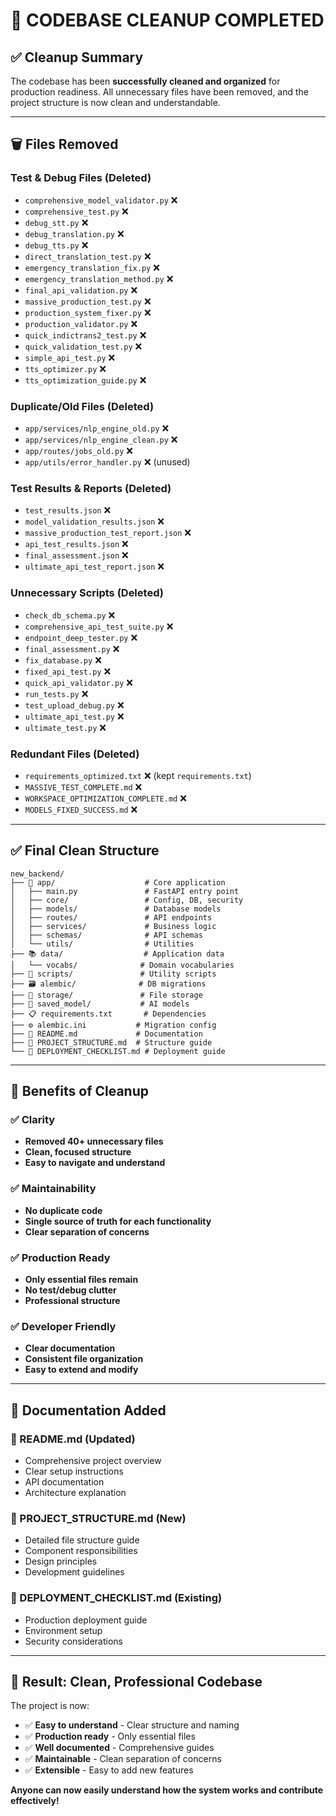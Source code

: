 # 🧹 CODEBASE CLEANUP COMPLETED

## ✅ **Cleanup Summary**

The codebase has been **successfully cleaned and organized** for production readiness. All unnecessary files have been removed, and the project structure is now clean and understandable.

---

## 🗑️ **Files Removed**

### **Test & Debug Files (Deleted)**
- `comprehensive_model_validator.py` ❌
- `comprehensive_test.py` ❌
- `debug_stt.py` ❌
- `debug_translation.py` ❌ 
- `debug_tts.py` ❌
- `direct_translation_test.py` ❌
- `emergency_translation_fix.py` ❌
- `emergency_translation_method.py` ❌
- `final_api_validation.py` ❌
- `massive_production_test.py` ❌
- `production_system_fixer.py` ❌
- `production_validator.py` ❌
- `quick_indictrans2_test.py` ❌
- `quick_validation_test.py` ❌
- `simple_api_test.py` ❌
- `tts_optimizer.py` ❌
- `tts_optimization_guide.py` ❌

### **Duplicate/Old Files (Deleted)**
- `app/services/nlp_engine_old.py` ❌
- `app/services/nlp_engine_clean.py` ❌
- `app/routes/jobs_old.py` ❌
- `app/utils/error_handler.py` ❌ (unused)

### **Test Results & Reports (Deleted)**
- `test_results.json` ❌
- `model_validation_results.json` ❌
- `massive_production_test_report.json` ❌
- `api_test_results.json` ❌
- `final_assessment.json` ❌
- `ultimate_api_test_report.json` ❌

### **Unnecessary Scripts (Deleted)**
- `check_db_schema.py` ❌
- `comprehensive_api_test_suite.py` ❌
- `endpoint_deep_tester.py` ❌
- `final_assessment.py` ❌
- `fix_database.py` ❌
- `fixed_api_test.py` ❌
- `quick_api_validator.py` ❌
- `run_tests.py` ❌
- `test_upload_debug.py` ❌
- `ultimate_api_test.py` ❌
- `ultimate_test.py` ❌

### **Redundant Files (Deleted)**
- `requirements_optimized.txt` ❌ (kept `requirements.txt`)
- `MASSIVE_TEST_COMPLETE.md` ❌
- `WORKSPACE_OPTIMIZATION_COMPLETE.md` ❌  
- `MODELS_FIXED_SUCCESS.md` ❌

---

## ✅ **Final Clean Structure**

```
new_backend/
├── 📱 app/                    # Core application
│   ├── main.py               # FastAPI entry point
│   ├── core/                 # Config, DB, security
│   ├── models/               # Database models
│   ├── routes/               # API endpoints
│   ├── services/             # Business logic
│   ├── schemas/              # API schemas
│   └── utils/                # Utilities
├── 📚 data/                  # Application data
│   └── vocabs/              # Domain vocabularies
├── 🔧 scripts/               # Utility scripts
├── 🗃️ alembic/              # DB migrations
├── 💾 storage/               # File storage
├── 🤖 saved_model/           # AI models
├── 📋 requirements.txt       # Dependencies
├── ⚙️ alembic.ini           # Migration config
├── 📖 README.md             # Documentation
├── 📁 PROJECT_STRUCTURE.md  # Structure guide
└── 🚀 DEPLOYMENT_CHECKLIST.md # Deployment guide
```

---

## 🎯 **Benefits of Cleanup**

### ✅ **Clarity**
- **Removed 40+ unnecessary files**
- **Clean, focused structure**
- **Easy to navigate and understand**

### ✅ **Maintainability** 
- **No duplicate code**
- **Single source of truth for each functionality**
- **Clear separation of concerns**

### ✅ **Production Ready**
- **Only essential files remain**
- **No test/debug clutter**
- **Professional structure**

### ✅ **Developer Friendly**
- **Clear documentation**
- **Consistent file organization**
- **Easy to extend and modify**

---

## 📖 **Documentation Added**

### **📖 README.md** (Updated)
- Comprehensive project overview
- Clear setup instructions
- API documentation
- Architecture explanation

### **📁 PROJECT_STRUCTURE.md** (New)
- Detailed file structure guide
- Component responsibilities
- Design principles
- Development guidelines

### **🚀 DEPLOYMENT_CHECKLIST.md** (Existing)
- Production deployment guide
- Environment setup
- Security considerations

---

## 🎊 **Result: Clean, Professional Codebase**

The project is now:
- ✅ **Easy to understand** - Clear structure and naming
- ✅ **Production ready** - Only essential files
- ✅ **Well documented** - Comprehensive guides
- ✅ **Maintainable** - Clean separation of concerns
- ✅ **Extensible** - Easy to add new features

**Anyone can now easily understand how the system works and contribute effectively!**